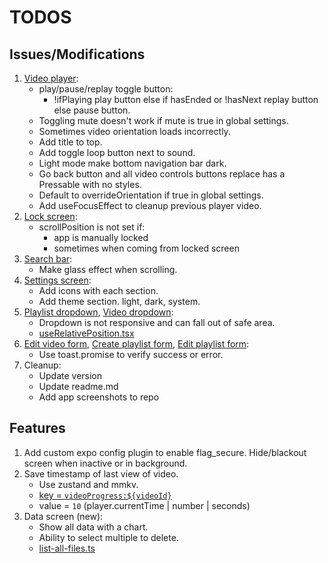 # TODOS

## Issues/Modifications

1. [Video player](components/video-player.tsx):
   - play/pause/replay toggle button:
     - !ifPlaying play button else if hasEnded or !hasNext replay button else pause button.
   - Toggling mute doesn't work if mute is true in global settings.
   - Sometimes video orientation loads incorrectly.
   - Add title to top.
   - Add toggle loop button next to sound.
   - Light mode make bottom navigation bar dark.
   - Go back button and all video controls buttons replace has a Pressable with no styles.
   - Default to overrideOrientation if true in global settings.
   - Add useFocusEffect to cleanup previous player video.
2. [Lock screen](<app/(modals)/lock.tsx>):
   - scrollPosition is not set if:
     - app is manually locked
     - sometimes when coming from locked screen
3. [Search bar](components/search-bar.tsx):
   - Make glass effect when scrolling.
4. [Settings screen](<app/(tabs)/settings.tsx>):
   - Add icons with each section.
   - Add theme section. light, dark, system.
5. [Playlist dropdown](components/playlist-dropdown.tsx), [Video dropdown](components/video-dropdown.tsx):
   - Dropdown is not responsive and can fall out of safe area.
   - [useRelativePosition.tsx](https://github.com/roninoss/rn-primitives/blob/main/packages%2Fhooks%2Fsrc%2FuseRelativePosition.tsx)
6. [Edit video form](components/forms/edit-video.tsx), [Create playlist form](components/forms/create-playlist.tsx), [Edit playlist form](components/forms/edit-playlist.tsx):
   - Use toast.promise to verify success or error.
7. Cleanup:
   - Update version
   - Update readme.md
   - Add app screenshots to repo

## Features

1. Add custom expo config plugin to enable flag_secure. Hide/blackout screen when inactive or in background.
2. Save timestamp of last view of video.
   - Use zustand and mmkv.
   - [key = `videoProgress:${videoId}`](lib/store.ts#L381)
   - value = `10` (player.currentTime | number | seconds)
3. Data screen (new):
   - Show all data with a chart.
   - Ability to select multiple to delete.
   - [list-all-files.ts](lib/list-all-files.ts)
